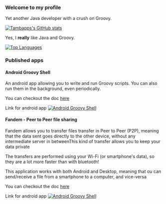 ### Welcome to my profile

Yet another Java developer with a crush on Groovy.

[![Tambapps's GitHub stats](https://github-readme-stats.vercel.app/api?username=tambapps&theme=github_dark)](https://github.com/anuraghazra/github-readme-stats)


Yes, I **really** like Java and Groovy.


[![Top Languages](https://github-readme-stats.vercel.app/api/top-langs/?username=tambapps&exclude_repo=android-jvml-doc,doc-scraper,android-developer-profile&theme=github_dark)](https://github.com/anuraghazra/github-readme-stats)


### Published apps

#### Android Groovy Shell

An android app allowing you to write and run Groovy scripts. You can also run them in the background, even periodically.

You can checkout the doc [here](https://tambapps-portfolio.herokuapp.com/groovy-shell/)


Link for android app
[![Android Groovy Shell](https://play.google.com/intl/en_us/badges/static/images/badges/en_badge_web_generic.png)](https://play.google.com/store/apps/details?id=com.tambapps.android.grooidshell)


#### Fandem - Peer to Peer file sharing

Fandem allows you to transfer files transfer in Peer to Peer (P2P), meaning that the data sent goes directly to the other device, without any intermediate server in betweenThis kind of transfer allows you to keep your data private


The transfers are performed using your Wi-Fi (or smartphone's data), so they are a lot more faster than with bluetooth!


This application works with both Android and Desktop, meaning that ou can send/receive a file from a smartphone to a computer, and vice-versa


You can checkout the doc [here](https://tambapps-portfolio.herokuapp.com/fandem/)


Link for android app
[![Android Groovy Shell](https://play.google.com/intl/en_us/badges/static/images/badges/en_badge_web_generic.png)](https://play.google.com/store/apps/details?id=com.tambapps.p2p.peer_transfer.android)
<!--
**tambapps/tambapps** is a ✨ _special_ ✨ repository because its `README.md` (this file) appears on your GitHub profile.

Here are some ideas to get you started:

- 🔭 I’m currently working on ...
- 🌱 I’m currently learning ...
- 👯 I’m looking to collaborate on ...
- 🤔 I’m looking for help with ...
- 💬 Ask me about ...
- 📫 How to reach me: ...
- 😄 Pronouns: ...
- ⚡ Fun fact: ...
-->

